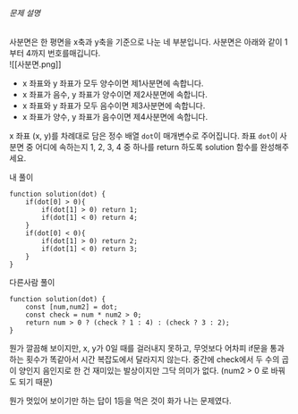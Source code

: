 ###### 문제 설명

사분면은 한 평면을 x축과 y축을 기준으로 나눈 네 부분입니다. 사분면은 아래와 같이 1부터 4까지 번호를매깁니다.  
![[사분면.png]]

- x 좌표와 y 좌표가 모두 양수이면 제1사분면에 속합니다.
- x 좌표가 음수, y 좌표가 양수이면 제2사분면에 속합니다.
- x 좌표와 y 좌표가 모두 음수이면 제3사분면에 속합니다.
- x 좌표가 양수, y 좌표가 음수이면 제4사분면에 속합니다.

x 좌표 (x, y)를 차례대로 담은 정수 배열 `dot`이 매개변수로 주어집니다. 좌표 `dot`이 사분면 중 어디에 속하는지 1, 2, 3, 4 중 하나를 return 하도록 solution 함수를 완성해주세요.

내 풀이 
```JS
function solution(dot) {
    if(dot[0] > 0){
        if(dot[1] > 0) return 1;
        if(dot[1] < 0) return 4;
    }
    if(dot[0] < 0){
        if(dot[1] > 0) return 2;
        if(dot[1] < 0) return 3;
    }
}
```

다른사람 풀이
```JS
function solution(dot) {
    const [num,num2] = dot;
    const check = num * num2 > 0;
    return num > 0 ? (check ? 1 : 4) : (check ? 3 : 2);
}
```
뭔가 깔끔해 보이지만, x, y가 0일 때를 걸러내지 못하고,
무엇보다 어차피 if문을 통과하는 횟수가 똑같아서 시간 복잡도에서 달라지지 않는다.
중간에 check에서 두 수의 곱이 양인지 음인지로 한 건 재미있는 발상이지만 그닥 의미가 없다.
(num2 > 0 로 바꿔도 되기 때문)

뭔가 멋있어 보이기만 하는 답이 1등을 먹은 것이 화가 나는 문제였다.